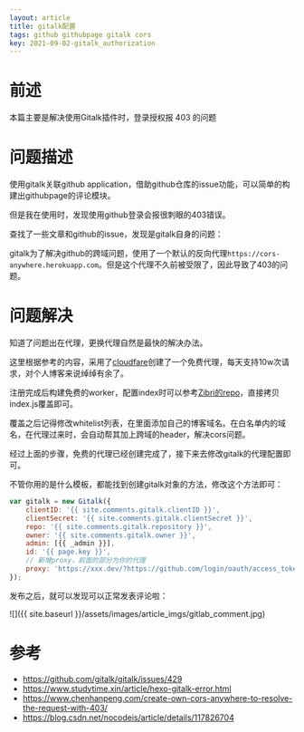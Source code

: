 ```yaml
---
layout: article
title: gitalk配置
tags: github githubpage gitalk cors
key: 2021-09-02-gitalk_authorization
---
```


# 前述

本篇主要是解决使用Gitalk插件时，登录授权报 403 的问题


# 问题描述

使用gitalk关联github application，借助github仓库的issue功能，可以简单的构建出githubpage的评论模块。

但是我在使用时，发现使用github登录会报很刺眼的403错误。

查找了一些文章和github的issue，发现是gitalk自身的问题：

gitalk为了解决github的跨域问题，使用了一个默认的反向代理`https://cors-anywhere.herokuapp.com`。但是这个代理不久前被受限了，因此导致了403的问题。



# 问题解决

知道了问题出在代理，更换代理自然是最快的解决办法。

这里根据参考的内容，采用了[cloudfare](https://dash.cloudflare.com/)创建了一个免费代理，每天支持10w次请求，对个人博客来说绰绰有余了。

注册完成后构建免费的worker，配置index时可以参考[Zibri的repo](https://github.com/Zibri/cloudflare-cors-anywhere)，直接拷贝index.js覆盖即可。

覆盖之后记得修改whitelist列表，在里面添加自己的博客域名。在白名单内的域名，在代理过来时，会自动帮其加上跨域的header，解决cors问题。

经过上面的步骤，免费的代理已经创建完成了，接下来去修改gitalk的代理配置即可。

不管你用的是什么模板，都能找到创建gitalk对象的方法，修改这个方法即可：

```javascript
var gitalk = new Gitalk({
    clientID: '{{ site.comments.gitalk.clientID }}',
    clientSecret: '{{ site.comments.gitalk.clientSecret }}',
    repo: '{{ site.comments.gitalk.repository }}',
    owner: '{{ site.comments.gitalk.owner }}',
    admin: [{{ _admin }}],
    id: '{{ page.key }}',
    // 新增proxy，前面的部分为你的代理
    proxy: 'https://xxx.dev/?https://github.com/login/oauth/access_token'
});
```


发布之后，就可以发现可以正常发表评论啦：

![]({{ site.baseurl }}/assets/images/article_imgs/gitlab_comment.jpg)




# 参考
- <https://github.com/gitalk/gitalk/issues/429>
- <https://www.studytime.xin/article/hexo-gitalk-error.html>
- <https://www.chenhanpeng.com/create-own-cors-anywhere-to-resolve-the-request-with-403/>
- <https://blog.csdn.net/nocodeis/article/details/117826704>

